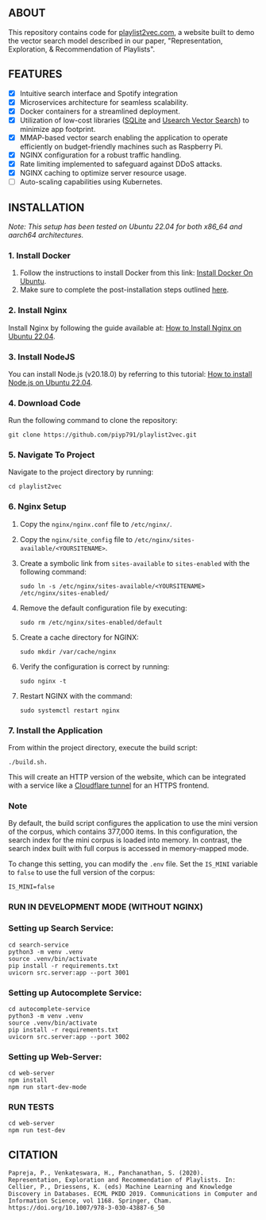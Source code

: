 ## ABOUT

This repository contains code for [playlist2vec.com](https://playlist2vec.com/), a website built to demo the vector search model described in our paper, "Representation, Exploration, & Recommendation of Playlists". 

## FEATURES

- [x] Intuitive search interface and Spotify integration
- [x] Microservices architecture for seamless scalability.
- [x] Docker containers for a streamlined deployment.
- [x] Utilization of low-cost libraries ([SQLite](https://www.sqlite.org/) and [Usearch Vector Search](https://github.com/unum-cloud/usearch)) to minimize app footprint.
- [x] MMAP-based vector search enabling the application to operate efficiently on budget-friendly machines such as Raspberry Pi.
- [x] NGINX configuration for a robust traffic handling.
- [x] Rate limiting implemented to safeguard against DDoS attacks.
- [x] NGINX caching to optimize server resource usage.
- [ ] Auto-scaling capabilities using Kubernetes.

## INSTALLATION

*Note: This setup has been tested on Ubuntu 22.04 for both x86_64 and aarch64 architectures.*

### 1. Install Docker
1. Follow the instructions to install Docker from this link: [Install Docker On Ubuntu](https://docs.docker.com/engine/install/ubuntu/).
2. Make sure to complete the post-installation steps outlined [here](https://docs.docker.com/engine/install/linux-postinstall/).

### 2. Install Nginx
Install Nginx by following the guide available at: [How to Install Nginx on Ubuntu 22.04](https://www.digitalocean.com/community/tutorials/how-to-install-nginx-on-ubuntu-22-04).

### 3. Install NodeJS

You can install Node.js (v20.18.0) by referring to this tutorial: [How to install Node.js on Ubuntu 22.04](https://www.digitalocean.com/community/tutorials/how-to-install-node-js-on-ubuntu-22-04).

### 4. Download Code

Run the following command to clone the repository:

```
git clone https://github.com/piyp791/playlist2vec.git
```

### 5. Navigate To Project
Navigate to the project directory by running:

```
cd playlist2vec
```

### 6. Nginx Setup
1. Copy the `nginx/nginx.conf` file to `/etc/nginx/`.
2. Copy the `nginx/site_config` file to `/etc/nginx/sites-available/<YOURSITENAME>`.
3. Create a symbolic link from `sites-available` to `sites-enabled` with the following command:

    ```
    sudo ln -s /etc/nginx/sites-available/<YOURSITENAME> /etc/nginx/sites-enabled/
    ```

4. Remove the default configuration file by executing: 

    ```
    sudo rm /etc/nginx/sites-enabled/default
    ```
5. Create a cache directory for NGINX:

    ```
    sudo mkdir /var/cache/nginx
    ```

6. Verify the configuration is correct by running:

    ```
    sudo nginx -t
    ```

7. Restart NGINX with the command:

    ```
    sudo systemctl restart nginx
    ```

### 7. Install the Application

From within the project directory, execute the build script:
```
./build.sh.
```

This will create an HTTP version of the website, which can be integrated with a service like a [Cloudflare tunnel](https://www.cloudflare.com/en-ca/products/tunnel/) for an HTTPS frontend.

### Note
By default, the build script configures the application to use the mini version of the corpus, which contains 377,000 items. In this configuration, the search index for the mini corpus is loaded into memory. In contrast, the search index built with full corpus is accessed in memory-mapped mode.

To change this setting, you can modify the `.env` file. Set the `IS_MINI` variable to `false` to use the full version of the corpus:

```
IS_MINI=false
```

### RUN IN DEVELOPMENT MODE (WITHOUT NGINX)

### Setting up Search Service:
```
cd search-service
python3 -m venv .venv
source .venv/bin/activate
pip install -r requirements.txt
uvicorn src.server:app --port 3001
```

### Setting up Autocomplete Service:
```
cd autocomplete-service
python3 -m venv .venv
source .venv/bin/activate
pip install -r requirements.txt
uvicorn src.server:app --port 3002
```
### Setting up Web-Server:
```
cd web-server
npm install
npm run start-dev-mode
```

### RUN TESTS

```
cd web-server
npm run test-dev
```

## CITATION

```
Papreja, P., Venkateswara, H., Panchanathan, S. (2020). Representation, Exploration and Recommendation of Playlists. In: Cellier, P., Driessens, K. (eds) Machine Learning and Knowledge Discovery in Databases. ECML PKDD 2019. Communications in Computer and Information Science, vol 1168. Springer, Cham. https://doi.org/10.1007/978-3-030-43887-6_50
```
